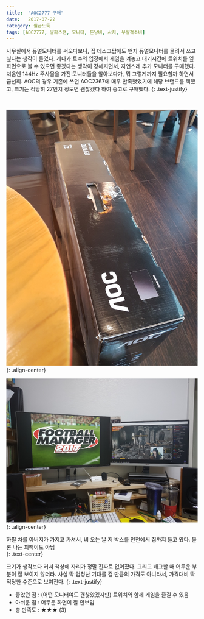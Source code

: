 ```yaml
---
title:  "AOC2777 구매"
date:   2017-07-22
category: 월급도둑
tags: [AOC2777, 알파스캔, 모니터, 돈낭비, 사치, 우발적소비]
---
```


사무실에서 듀얼모니터를 써오다보니, 집 데스크탑에도 왠지 듀얼모니터를 물려서 쓰고 싶다는 생각이 들었다. 게다가 트수의 입장에서 게임을 켜놓고 대기시간에 트위치를 옆 화면으로 볼 수 있으면 좋겠다는 생각이 강해지면서, 자연스레 추가 모니터를 구매했다. 처음엔 144Hz 주사율을 가진 모니터들을 알아보다가, 뭐 그렇게까지 필요할까 하면서 급선회. AOC의 경우 기존에 쓰던 AOC2367에 매우 만족했었기에 해당 브랜드를 택했고, 크기는 적당히 27인치 정도면 괜찮겠다 하여 중고로 구매했다.
{: .text-justify}

<br>

![jpg](/images/salary-lupine/2017-07-22-1.jpg){: .align-center}

![jpg](/images/salary-lupine/2017-07-22-2.jpg){: .align-center}

<figcaption>하필 차를 아버지가 가지고 가셔서, 비 오는 날 저 박스를 인천에서 집까지 들고 왔다. 물론 나는 끠빡이도 아님</figcaption>
{: .text-center}

<br>

크기가 생각보다 커서 책상에 자리가 정말 진짜로 없어졌다. 그리고 배그할 때 어두운 부분이 잘 보이지 않더라. 사실 막 엄청난 기대를 걸 만큼의 가격도 아니라서, 가격대비 딱 적당한 수준으로 보여진다.
{: .text-justify}



* 좋았던 점 : (어떤 모니터여도 괜찮았겠지만) 트위치와 함께 게임을 즐길 수 있음
* 아쉬운 점 : 어두운 화면이 잘 안보임
* 총 만족도 : ★★★  (3)

## ㅤㅤ